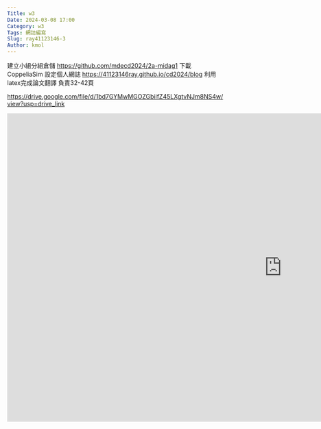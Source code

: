 ```yaml
---
Title: w3
Date: 2024-03-08 17:00
Category: w3
Tags: 網誌編寫
Slug: ray41123146-3
Author: kmol
---
```




<!-- PELICAN_END_SUMMARY -->
建立小組分組倉儲
https://github.com/mdecd2024/2a-midag1
下載CoppeliaSim
設定個人網誌
https://41123146ray.github.io/cd2024/blog
利用latex完成論文翻譯
負責32-42頁

https://drive.google.com/file/d/1bd7GYMwMGOZGbiifZ45LXgtvNJm8NS4w/view?usp=drive_link


<iframe width="1280" height="720" src="https://www.youtube.com/embed/ZtGpgPhSOWA" title="Desktop 2024 06 02   20 40 59 02" frameborder="0" allow="accelerometer; autoplay; clipboard-write; encrypted-media; gyroscope; picture-in-picture; web-share" referrerpolicy="strict-origin-when-cross-origin" allowfullscreen></iframe>
